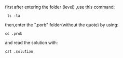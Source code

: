 first after entering the folder (level) ,use this command:

<pre><code> ls -la
</code></pre>

then,enter the ".porb" folder(without the quote) by using:
<pre><code>cd .prob
</code></pre>

and read the solution with:

<pre><code>cat .solution
</code></pre>
